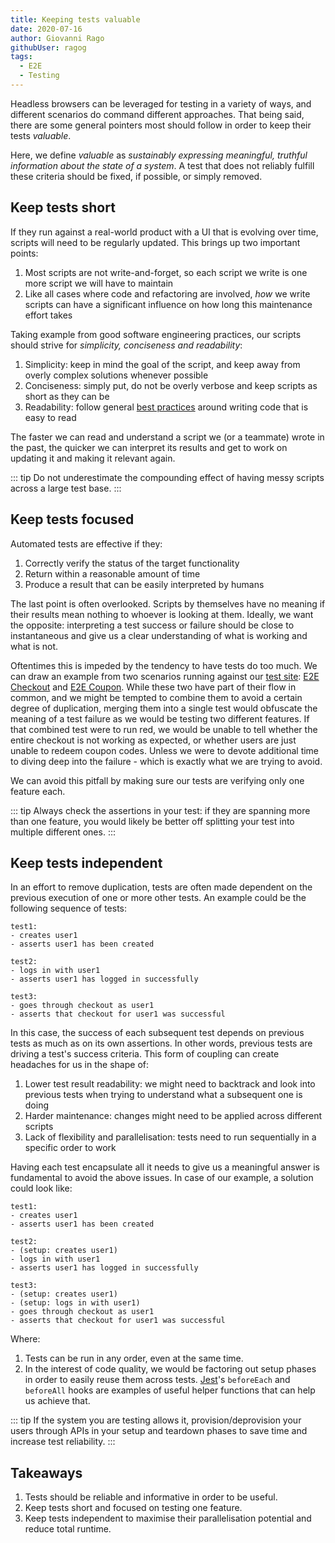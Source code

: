 ```yaml
---
title: Keeping tests valuable
date: 2020-07-16
author: Giovanni Rago
githubUser: ragog
tags: 
  - E2E
  - Testing
---
```


Headless browsers can be leveraged for testing in a variety of ways, and different scenarios do command different approaches. That being said, there are some general pointers most should follow in order to keep their tests _valuable_.

Here, we define _valuable_ as _sustainably expressing meaningful, truthful information about the state of a system_.
A test that does not reliably fulfill these criteria should be fixed, if possible, or simply removed.

## Keep tests short

If they run against a real-world product with a UI that is evolving over time, scripts will need to be regularly updated. This brings up two important points:
1. Most scripts are not write-and-forget, so each script we write is one more script we will have to maintain
2. Like all cases where code and refactoring are involved, _how_ we write scripts can have a significant influence on how long this maintenance effort takes

Taking example from good software engineering practices, our scripts should strive for *simplicity, conciseness and readability*: 

1. Simplicity: keep in mind the goal of the script, and keep away from overly complex solutions whenever possible
2. Conciseness: simply put, do not be overly verbose and keep scripts as short as they can be
3. Readability: follow general [best practices](https://blog.pragmaticengineer.com/readable-code/) around writing code that is easy to read

The faster we can read and understand a script we (or a teammate) wrote in the past, the quicker we can interpret its results and get to work on updating it and making it relevant again.

::: tip 
Do not underestimate the compounding effect of having messy scripts across a large test base.
:::

## Keep tests focused

Automated tests are effective if they:
1. Correctly verify the status of the target functionality
2. Return within a reasonable amount of time
3. Produce a result that can be easily interpreted by humans

The last point is often overlooked. Scripts by themselves have no meaning if their results mean nothing to whoever is looking at them. Ideally, we want the opposite: interpreting a test success or failure should be close to instantaneous and give us a clear understanding of what is working and what is not.

Oftentimes this is impeded by the tendency to have tests do too much. We can draw an example from two scenarios running against our [test site](https://danube-store.herokuapp.com): [E2E Checkout](02-07-2020-e2e-checkout.md) and [E2E Coupon](13-07-2020-e2e-coupon.md). While these two have part of their flow in common, and we might be tempted to combine them to avoid a certain degree of duplication, merging them into a single test would obfuscate the meaning of a test failure as we would be testing two different features. If that combined test were to run red, we would be unable to tell whether the entire checkout is not working as expected, or whether users are just unable to redeem coupon codes. Unless we were to devote additional time to diving deep into the failure - which is exactly what we are trying to avoid.

We can avoid this pitfall by making sure our tests are verifying only one feature each. 

::: tip
Always check the assertions in your test: if they are spanning more than one feature, you would likely be better off splitting your test into multiple different ones.
:::

## Keep tests independent

In an effort to remove duplication, tests are often made dependent on the previous execution of one or more other tests. An example could be the following sequence of tests:

```
test1: 
- creates user1
- asserts user1 has been created

test2: 
- logs in with user1
- asserts user1 has logged in successfully

test3: 
- goes through checkout as user1
- asserts that checkout for user1 was successful
```

In this case, the success of each subsequent test depends on previous tests as much as on its own assertions. In other words, previous tests are driving a test's success criteria. This form of coupling can create headaches for us in the shape of:
1. Lower test result readability: we might need to backtrack and look into previous tests when trying to understand what a subsequent one is doing
2. Harder maintenance: changes might need to be applied across different scripts
3. Lack of flexibility and parallelisation: tests need to run sequentially in a specific order to work

Having each test encapsulate all it needs to give us a meaningful answer is fundamental to avoid the above issues. In case of our example, a solution could look like:

```
test1: 
- creates user1
- asserts user1 has been created

test2: 
- (setup: creates user1)
- logs in with user1
- asserts user1 has logged in successfully

test3: 
- (setup: creates user1)
- (setup: logs in with user1)
- goes through checkout as user1
- asserts that checkout for user1 was successful
```

Where: 
1. Tests can be run in any order, even at the same time.
2. In the interest of code quality, we would be factoring out setup phases in order to easily reuse them across tests. [Jest](https://jestjs.io/docs/en/setup-teardown)'s `beforeEach` and `beforeAll` hooks are examples of useful helper functions that can help us achieve that.

::: tip
If the system you are testing allows it, provision/deprovision your users through APIs in your setup and teardown phases to save time and increase test reliability.
:::

## Takeaways
1. Tests should be reliable and informative in order to be useful.
2. Keep tests short and focused on testing one feature.
3. Keep tests independent to maximise their parallelisation potential and reduce total runtime.
